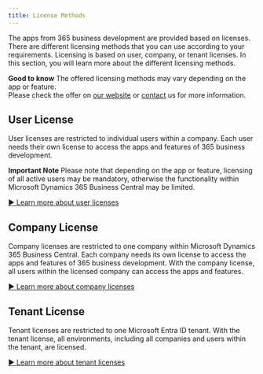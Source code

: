 ```yaml
---
title: License Methods
---
```

The apps from 365 business development are provided based on licenses. There are different licensing methods that you can use according to your requirements. Licensing is based on user, company, or tenant licenses. In this section, you will learn more about the different licensing methods.

<div class="alert alert-notice">
    <i class="fa-light fa-hand-point-up fa-lg fa-lg"></i> <strong>Good to know</strong> The offered licensing methods may vary depending on the app or feature.<br>Please check the offer on <a href="https://365businessdev.com" target="_blank">our website</a> or <a href="https://365businessdev.com/contact/" target="_blank">contact</a> us for more information.
</div>

## User License

User licenses are restricted to individual users within a company. Each user needs their own license to access the apps and features of 365 business development.

<div class="alert alert-warn">
    <i class="fa-light fa-triangle-exclamation fa-lg"></i> <strong>Important Note</strong> Please note that depending on the app or feature, licensing of all active users may be mandatory, otherwise the functionality within Microsoft Dynamics 365 Business Central may be limited.
</div>

[▶️ Learn more about user licenses](license-methods/user-license.md)

## Company License

Company licenses are restricted to one company within Microsoft Dynamics 365 Business Central. Each company needs its own license to access the apps and features of 365 business development. With the company license, all users within the licensed company can access the apps and features.

[▶️ Learn more about company licenses](license-methods/company-license.md)

## Tenant License

Tenant licenses are restricted to one Microsoft Entra ID tenant. With the tenant license, all environments, including all companies and users within the tenant, are licensed.

[▶️ Learn more about tenant licenses](license-methods/tenant-license.md)
